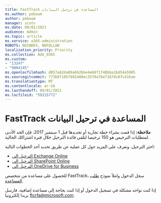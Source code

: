 ```yaml
---
title: FastTrack المساعدة في ترحيل البيانات
ms.author: pebaum
author: pebaum
manager: scotv
ms.date: 09/01/2021
audience: Admin
ms.topic: article
ms.service: o365-administration
ROBOTS: NOINDEX, NOFOLLOW
localization_priority: Priority
ms.collection: Adm_O365
ms.custom:
- "13247"
- "9004145"
ms.openlocfilehash: d057a62da89a6b2bbe4e68f1748bba16d54a5985
ms.sourcegitcommit: 773b8f1057882488ec3578a76e7167dc67c416ae
ms.translationtype: MT
ms.contentlocale: ar-SA
ms.lasthandoff: 09/01/2021
ms.locfileid: "59315772"
---
```

# <a name="fasttrack-assistance-with-data-migration"></a>FastTrack المساعدة في ترحيل البيانات

**ملاحظة:** إذا قمت بشراء خطة تجارية أو تجديدها قبل 1 سبتمبر 2017، فإن الحد الأدنى لمتطلبات الترخيص هو 150 ترخيصا لتلقي فائدة الترحيل خلال فترة اشتراكك الحالية.

اختر الترحيل، وتعرف على المزيد حول كل عملية عن طريق تحديد أحد الخطوات التالية: 

- [الترحيل إلى Exchange Online](https://go.microsoft.com/fwlink/?linkid=2125831)
- [الترحيل إلى SharePoint Online](https://go.microsoft.com/fwlink/?linkid=2125639)
- [الترحيل إلى OneDrive for Business](https://go.microsoft.com/fwlink/?linkid=2125463)

للحصول على مساعدة من متخصص FastTrack، سجل الدخول واملأ نموذج [طلب المساعدة](https://go.microsoft.com/fwlink/?linkid=2125443).

إذا كنت تواجه مشكلة في تسجيل الدخول أو إذا كنت بحاجة إلى مساعدة إضافية، فارسل بريدا إلكترونيا ftcrfa@microsoft.com.
